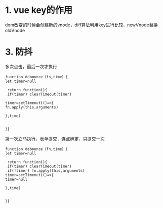 # 1. vue key的作用
dom改变的时候会创建新的vnode，diff算法利用key进行比较，newVnode替换oldVnode
# 3. 防抖
多次点击，最后一次才执行
```
function debounce（fn,time）{
let timer=null

 return function(){    
 if(timer) clearTimeout(timer)

timer=setTimeout(()=>{
fn.apply(this,arguments)

},time)


}}
```
第一次立马执行，表单提交，连点确定，只提交一次
```
function debounce（fn,time）{
let timer=null

 return function(){   
 if(timer) clearTimeout(timer)
 if(!timer) fn.apply(this,arguments)
timer=setTimeout(()=>{
timer=null

},time)


}}
```





